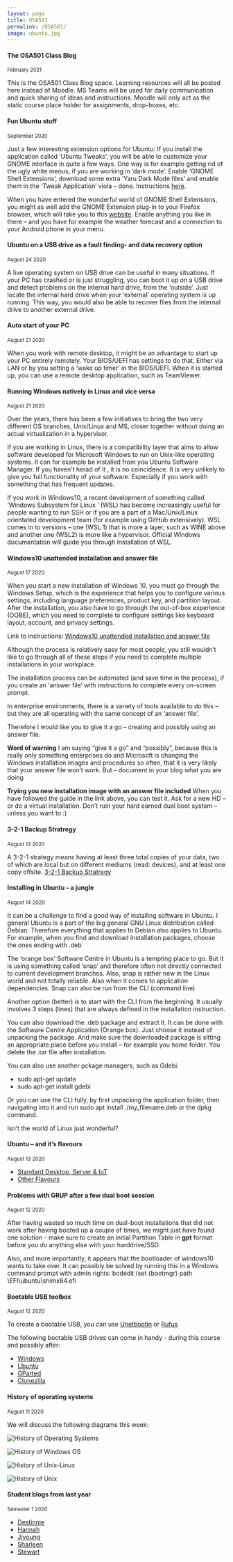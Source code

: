 ```yaml
---
layout: page
title: OSA501
permalink: /OSA501/
image: ubuntu.jpg
---
```

#### The OSA501 Class Blog
<small>February 2021</small>

This is the OSA501 Class Blog space. Learning resources will all be posted here instead of Moodle. MS Teams will be used for daily communication and quick sharing of ideas and instructions. Moodle will only act as the static course place holder for assignments, drop-boxes, etc.

#### Fun Ubuntu stuff 
<small>September 2020</small>

Just a few interesting extension options for Ubuntu: If you install the application called ‘Ubuntu Tweaks’, you will be able to customize your GNOME interface in quite a few ways.
One way is for example getting rid of the ugly white menus, if you are working in ‘dark mode’. Enable ‘GNOME Shell Extensions’, download some extra ‘Yaru Dark Mode files’ and enable them in the ‘Tweak Application’ viola – done. Instructions [here](https://www.omgubuntu.co.uk/2020/04/enable-full-dark-mode-in-ubuntu-20-04).

When you have entered the wonderful world of GNOME Shell Extensions, you might as well add the GNOME Extension plug-in to your Firefox browser, which will take you to this [website](https://extensions.gnome.org/). Enable anything you like in there – and you have for example the weather forecast and a connection to your Android phone in your menu.

#### Ubuntu on a USB drive as a fault finding-  and data recovery option
<small>August 24 2020</small>

A live operating system on USB drive can be useful in many situations. If your PC has crashed  or is just struggling, you can boot it up on a USB drive and detect problems on the internal hard drive, from the ‘outside’. Just locate the internal hard drive when your ‘external’ operating system is up running. This way, you would also be able to recover files from the internal drive to another external drive. 

#### Auto start of your PC
<small>August 21 2020</small>

When you work with remote desktop, it might be an advantage to start up your PC entirely remotely.
Your BIOS/UEFI has settings to do that. Either via LAN or by you setting a ‘wake up timer’ in the BIOS/UEFI. 
When it is started up, you can use a remote desktop application, such as TeamViewer.  
 
#### Running Windows natively in Linux and vice versa
<small>August 21 2020</small>

Over the years, there has been a few initiatives to bring the two very different OS branches, Unix/Linux and MS, closer together without doing an actual virtualization in a hypervisor.

If you are working in Linux, there is a compatibility layer that aims to allow software developed for Microsoft Windows to run on Unix-like operating systems. It can for example be installed from you Ubuntu Software Manager. If you haven’t herad of it , it is no coincidence. It is very unlikely to give you full functionality of your software. Especially if you work with something that has frequent updates.

If you work in Windows10, a recent development of something called ‘Windows Subsystem for Linux ’ (WSL) has become increasingly useful for people wanting to run SSH or if you are a part of a Mac/Unix/Linux orientated development team (for example using GitHub extensively). WSL comes in to versions – one (WSL 1) that is more a layer, such as WINE above and another one (WSL2) is more like a hypervisor. Official Windows documentation will guide you through installation of WSL. 

#### Windows10 unattended installation and answer file  
<small>August 17 2020</small>

When you start a new installation of Windows 10, you must go through the Windows Setup, which is the experience that helps you to configure various settings, including language preferences, product key, and partition layout. After the installation, you also have to go through the out-of-box experience (OOBE), which you need to complete to configure settings like keyboard layout, account, and privacy settings.

Link to instructions:  [Windows10 unattended installation and answer file](https://www.windowscentral.com/how-create-unattended-media-do-automated-installation-windows-10)


Although the process is relatively easy for most people, you still wouldn’t like to go through all of these steps if you need to complete multiple installations in your workplace.

The installation process can be automated (and save time in the process), if you create an ‘answer file’ with instructions to complete every on-screen prompt.

In enterprise environments, there is a variety of tools available to do this – but they are all operating with the same concept of an ‘answer file’.

Therefore I would like you to give it a go – creating and possibly using an answer file. 

**Word of warning**
I am saying “give it a go” and “possibly”, because this is really only something enterprises do and Microsoft is changing the Windows installation images and procedures so often, that it is very likely that your answer file won’t work. But – document in your blog what you are doing

**Trying you new installation image with an answer file included**
When you have followed the guide in the link above, you can test it. Ask for a new HD – or do a virtual installation. Don’t ruin your hard earned dual boot system – unless you want to  :)   

#### 3-2-1 Backup Stratregy 
<small>August 13 2020</small>

A 3-2-1 strategy means having at least three total copies of your data, two of which are local but on different mediums (read: devices), and at least one copy offsite.
[3-2-1 Backup Stratregy](https://www.backblaze.com/blog/the-3-2-1-backup-strategy/)

#### Installing in Ubuntu – a jungle
<small>August 14 2020</small>

It can be a challenge to find a good way of installing software in Ubuntu. I general Ubuntu is a part of the big general GNU Linux distribution called Debian. Therefore everything that applies to Debian also applies to Ubuntu. For example, when you find and download installation packages, choose the ones ending with .deb  

The ‘orange box’ Software Centre in Ubuntu is a tempting place to go. But it is using something called ‘snap’ and therefore often not directly connected to current development branches. Also, snap is rather new in the Linux world and not totally reliable. Also when it comes to application dependencies. Snap can also be run from the CLI (command line)

Another option (better) is to start with the CLI from the beginning. It usually involves 3 steps (lines) that are always defined in the installation instruction.

You can also download the .deb package and extract it. It can be done with the Software Centre Application (Orange box). Just choose it instead of unpacking the package. And make sure the downloaded package is sitting an appropriate place before you install – for example you home folder. You delete the .tar file after installation.

You can also use another pckage managers, such as Gdebi:

* sudo apt-get update
* sudo apt-get install gdebi

Or you can use the CLI fully, by first unpacking the application folder, then navigating into it and run sudo apt install ./my_filename.deb or the dpkg command.

Isn’t the world of Linux just wonderful?

#### Ubuntu – and it’s flavours 
<small>August 13 2020</small>

* [Standard Desktop, Server & IoT](https://ubuntu.com/#download)
* [Other Flavours](https://ubuntu.com/download/flavours)

#### Problems with GRUP after a few dual boot session
<small>August 12 2020</small>

After having wasted so much time on dual-boot installations that did not work after having booted up a couple of times, we might just have found one solution - make sure to create an initial Partition Table in **gpt** format before you do anything else with your harddrive/SSD.

Also, and more importantly, it appears that the bootloader of windows10 wants to take over. It can possibly be solved by running this in a Windows command prompt with admin rights: bcdedit /set {bootmgr} path \EFI\ubuntu\shimx64.efi

#### Bootable USB toolbox
<small>August 12 2020</small>

To create a bootable USB, you can use [Unetbootin](https://unetbootin.github.io/) or [Rufus](https://rufus.ie/)

The following bootable USB drives can come in handy - during this course and possibly after:

* [Windows](https://portal.azure.com/?Microsoft_Azure_Education_correlationId=9f428e23-ed89-4828-8c87-a6a981fed7f4#blade/Microsoft_Azure_Education/EducationMenuBlade/software)
* [Ubuntu](https://ubuntu.com/download/desktop)
* [GParted](https://gparted.org/download.php)
* [Clonezilla](https://clonezilla.org/downloads.php)

#### History of operating systems 
<small>August 11 2020</small>

We will discuss the following diagrams this week:

![History of Operating Systems](/docs/img/History_of_OS.jpeg)

![History of Windows OS](/docs/img/Windows-History.png)

![History of Unix-Linux](/docs/img/Unix-Linuix_History.png)

![History of Unix](/docs/img/Unix_History.png)

#### Student blogs from last year
<small> Semester 1 2020</small>

* [Destinnie](https://informationtech701.wordpress.com)
* [Hannah](https://docs.google.com/document/d/1O0I7FCInt88Qj85MLzSm2R2XBXAI7kDsOrzHHxXse84/edit)
* [Jiyoung](https://clsrn2587.wixsite.com/website)
* [Sharleen](https://sharleen-quinn.wixsite.com/website)
* [Stewart](https://docs.google.com/document/d/1TSQsT2XDYlL5qJZ-ppkyC_Fqj7Cbj5zA2NnwEv3-yc8/edit?usp=sharing)